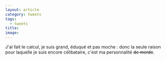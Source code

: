 ```yaml
---
layout: article
category: tweets
tags:
  - tweets
title: 
image:
---
```


J'ai fait le calcul, je suis grand, éduqué et pas moche : donc la seule raison pour laquelle je suis encore célibataire, c'est ma personnalité ~~de merde~~. 